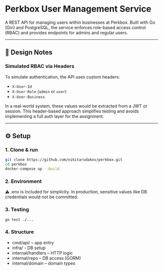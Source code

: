# Perkbox User Management Service

A REST API for managing users within businesses at Perkbox. Built with Go (Gin) and PostgreSQL, the service enforces role-based access control (RBAC) and provides endpoints for admins and regular users.

---

## 🧠 Design Notes

### Simulated RBAC via Headers

To simulate authentication, the API uses custom headers:

- `X-User-Id`
- `X-User-Role` (`admin` or `user`)
- `X-User-Business`

In a real-world system, these values would be extracted from a JWT or session. 
This header-based approach simplifies testing and avoids implementing a full auth layer for the assignment.

---

## ⚙️ Setup

### 1. Clone & run

```bash
git clone https://github.com/nikitarudakov/perkbox.git
cd perkbox
docker-compose up --build
```

### 2. Environment 

⚠️ .env is included for simplicity. In production, sensitive values like DB credentials would not be committed.


### 3. Testing

```bash
go test ./...
```

### 4. Structure

- cmd/api/ – app entry
- infra/ - DB setup
- internal/handlers – HTTP logic
- internal/repo – DB access (GORM)
- internal/domain – domain types